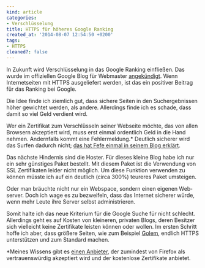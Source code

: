 ```yaml
---
kind: article
categories:
- Verschlüsselung
title: HTTPS für höheres Google Ranking
created_at: '2014-08-07 12:54:50 +0200'
tags:
- HTTPS
cleaned?: false
---
```


In Zukunft wird Verschlüsselung in das Google Ranking einfließen. Das
wurde im offiziellen Google Blog für Webmaster
[angekündigt](http://googlewebmastercentral.blogspot.de/2014/08/https-as-ranking-signal.html).
Wenn Internetseiten mit HTTPS ausgeliefert werden, ist das ein positiver
Beitrag für das Ranking bei Google.

Die Idee finde ich ziemlich gut, dass sichere Seiten in den
Such­ergeb­nissen höher gewichtet werden, als andere. Allerdings finde
ich es schade, dass damit so viel Geld verdient wird.

Wer ein Zertifikat zum Verschlüsseln seiner Webseite möchte, das von
allen Browsern akzeptiert wird, muss erst einmal ordentlich Geld in die
Hand nehmen. Andernfalls kommt eine Fehlermeldung.\* Deut­lich sicherer
wird das Surfen dadurch nicht; [das hat Fefe einmal in seinem Blog
erklärt](https://blog.fefe.de/?ts=b25933c5).

Das nächste Hindernis sind die Hoster. Für dieses kleine Blog habe ich
nur ein sehr günstiges Paket bestellt. Mit diesem Paket ist die
Verwendung von SSL Zertifikaten leider nicht möglich. Um diese Funktion
verwenden zu können müsste ich auf ein deutlich (circa 300%) teureres
Paket umsteigen.

Oder man bräuchte nicht nur ein Webspace, sondern einen eigenen
Web­server. Doch ich wage es zu bezweifeln, dass das Internet sicherer
würde, wenn mehr Leute ihre Server selbst administrieren.

Somit halte ich das neue Kriterium für die Google Suche für nicht
schlecht. Allerdings geht es auf Kosten von kleineren, privaten Blogs,
deren Besitzer sich vielleicht keine Zertifikate leisten können oder
wollen. Im ersten Schritt hoffe ich aber, dass größere Seiten, wie zum
Beispiel
[Golem](http://www.golem.de/news/security-google-wertet-verschluesselte-seiten-kuenftig-hoeher-1408-108411.html "Über Golem bin ich auf die Mitteilung von Google gestoßen."),
endlich HTTPS unterstützen und zum Standard machen.

\*Meines Wissens gibt es [einen Anbieter](https://www.startssl.com/),
der zumindest von Firefox als vertrauenswürdig akzeptiert wird und der
kostenlose Zertifikate anbietet.
